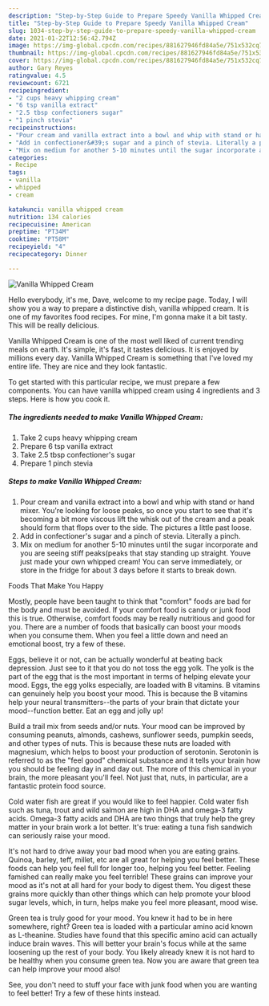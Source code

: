```yaml
---
description: "Step-by-Step Guide to Prepare Speedy Vanilla Whipped Cream"
title: "Step-by-Step Guide to Prepare Speedy Vanilla Whipped Cream"
slug: 1034-step-by-step-guide-to-prepare-speedy-vanilla-whipped-cream
date: 2021-01-22T12:56:42.794Z
image: https://img-global.cpcdn.com/recipes/881627946fd84a5e/751x532cq70/vanilla-whipped-cream-recipe-main-photo.jpg
thumbnail: https://img-global.cpcdn.com/recipes/881627946fd84a5e/751x532cq70/vanilla-whipped-cream-recipe-main-photo.jpg
cover: https://img-global.cpcdn.com/recipes/881627946fd84a5e/751x532cq70/vanilla-whipped-cream-recipe-main-photo.jpg
author: Gary Reyes
ratingvalue: 4.5
reviewcount: 6721
recipeingredient:
- "2 cups heavy whipping cream"
- "6 tsp vanilla extract"
- "2.5 tbsp confectioners sugar"
- "1 pinch stevia"
recipeinstructions:
- "Pour cream and vanilla extract into a bowl and whip with stand or hand mixer. You&#39;re looking for loose peaks, so once you start to see that it&#39;s becoming a bit more viscous lift the whisk out of the cream and a peak should form that flops over to the side. The pictures a little past loose."
- "Add in confectioner&#39;s sugar and a pinch of stevia. Literally a pinch."
- "Mix on medium for another 5-10 minutes until the sugar incorporate and you are seeing stiff peaks(peaks that stay standing up straight. Youve just made your own whipped cream! You can serve immediately, or store in the fridge for about 3 days before it starts to break down."
categories:
- Recipe
tags:
- vanilla
- whipped
- cream

katakunci: vanilla whipped cream 
nutrition: 134 calories
recipecuisine: American
preptime: "PT34M"
cooktime: "PT58M"
recipeyield: "4"
recipecategory: Dinner

---
```



![Vanilla Whipped Cream](https://img-global.cpcdn.com/recipes/881627946fd84a5e/751x532cq70/vanilla-whipped-cream-recipe-main-photo.jpg)

Hello everybody, it's me, Dave, welcome to my recipe page. Today, I will show you a way to prepare a distinctive dish, vanilla whipped cream. It is one of my favorites food recipes. For mine, I'm gonna make it a bit tasty. This will be really delicious.



Vanilla Whipped Cream is one of the most well liked of current trending meals on earth. It's simple, it's fast, it tastes delicious. It is enjoyed by millions every day. Vanilla Whipped Cream is something that I've loved my entire life. They are nice and they look fantastic.


To get started with this particular recipe, we must prepare a few components. You can have vanilla whipped cream using 4 ingredients and 3 steps. Here is how you cook it.

<!--inarticleads1-->

##### The ingredients needed to make Vanilla Whipped Cream:

1. Take 2 cups heavy whipping cream
1. Prepare 6 tsp vanilla extract
1. Take 2.5 tbsp confectioner&#39;s sugar
1. Prepare 1 pinch stevia




<!--inarticleads2-->

##### Steps to make Vanilla Whipped Cream:

1. Pour cream and vanilla extract into a bowl and whip with stand or hand mixer. You&#39;re looking for loose peaks, so once you start to see that it&#39;s becoming a bit more viscous lift the whisk out of the cream and a peak should form that flops over to the side. The pictures a little past loose.
1. Add in confectioner&#39;s sugar and a pinch of stevia. Literally a pinch.
1. Mix on medium for another 5-10 minutes until the sugar incorporate and you are seeing stiff peaks(peaks that stay standing up straight. Youve just made your own whipped cream! You can serve immediately, or store in the fridge for about 3 days before it starts to break down.




Foods That Make You Happy


Mostly, people have been taught to think that "comfort" foods are bad for the body and must be avoided. If your comfort food is candy or junk food this is true. Otherwise, comfort foods may be really nutritious and good for you. There are a number of foods that basically can boost your moods when you consume them. When you feel a little down and need an emotional boost, try a few of these.

Eggs, believe it or not, can be actually wonderful at beating back depression. Just see to it that you do not toss the egg yolk. The yolk is the part of the egg that is the most important in terms of helping elevate your mood. Eggs, the egg yolks especially, are loaded with B vitamins. B vitamins can genuinely help you boost your mood. This is because the B vitamins help your neural transmitters--the parts of your brain that dictate your mood--function better. Eat an egg and jolly up!

Build a trail mix from seeds and/or nuts. Your mood can be improved by consuming peanuts, almonds, cashews, sunflower seeds, pumpkin seeds, and other types of nuts. This is because these nuts are loaded with magnesium, which helps to boost your production of serotonin. Serotonin is referred to as the "feel good" chemical substance and it tells your brain how you should be feeling day in and day out. The more of this chemical in your brain, the more pleasant you'll feel. Not just that, nuts, in particular, are a fantastic protein food source.

Cold water fish are great if you would like to feel happier. Cold water fish such as tuna, trout and wild salmon are high in DHA and omega-3 fatty acids. Omega-3 fatty acids and DHA are two things that truly help the grey matter in your brain work a lot better. It's true: eating a tuna fish sandwich can seriously raise your mood. 

It's not hard to drive away your bad mood when you are eating grains. Quinoa, barley, teff, millet, etc are all great for helping you feel better. These foods can help you feel full for longer too, helping you feel better. Feeling famished can really make you feel terrible! These grains can improve your mood as it's not at all hard for your body to digest them. You digest these grains more quickly than other things which can help promote your blood sugar levels, which, in turn, helps make you feel more pleasant, mood wise.

Green tea is truly good for your mood. You knew it had to be in here somewhere, right? Green tea is loaded with a particular amino acid known as L-theanine. Studies have found that this specific amino acid can actually induce brain waves. This will better your brain's focus while at the same loosening up the rest of your body. You likely already knew it is not hard to be healthy when you consume green tea. Now you are aware that green tea can help improve your mood also!

See, you don't need to stuff your face with junk food when you are wanting to feel better! Try  a few  of  these  hints  instead.

